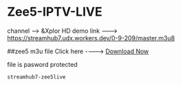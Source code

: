 # Zee5-IPTV-LIVE


channel --> &Xplor HD
demo link ---> https://streamhub7.udx.workers.dev/0-9-209/master.m3u8

##zee5 m3u file
Click here ----> [Download Now](https://short-jambo.com/streamhub7)

file is pasword protected
```
streamhub7-zee5live
```

